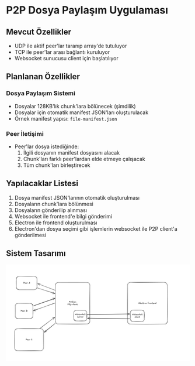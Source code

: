 # P2P Dosya Paylaşım Uygulaması

## Mevcut Özellikler
- UDP ile aktif peer'lar taranıp array'de tutuluyor
- TCP ile peer'lar arası bağlantı kuruluyor
- Websocket sunucusu client için başlatılıyor

## Planlanan Özellikler
### Dosya Paylaşım Sistemi
- Dosyalar 128KB'lık chunk'lara bölünecek (şimdilik)
- Dosyalar için otomatik manifest JSON'ları oluşturulacak
- Örnek manifest yapısı: `file-manifest.json`

### Peer İletişimi
- Peer'lar dosya istediğinde:
  1. İlgili dosyanın manifest dosyasını alacak
  2. Chunk'ları farklı peer'lardan elde etmeye çalışacak
  3. Tüm chunk'ları birleştirecek

## Yapılacaklar Listesi
1. Dosya manifest JSON'larının otomatik oluşturulması
2. Dosyaların chunk'lara bölünmesi
3. Dosyaların gönderilip alınması
4. Websocket ile frontend'e bilgi gönderimi
5. Electron ile frontend oluşturulması
6. Electron'dan dosya seçimi gibi işlemlerin websocket ile P2P client'a gönderilmesi

## Sistem Tasarımı
![Sistem Tasarımı](./system-design.png)